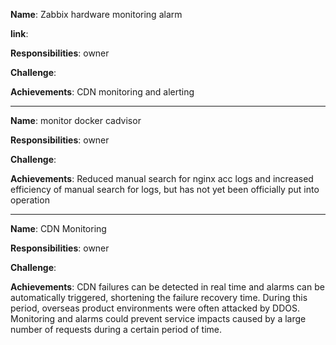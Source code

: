 **Name**: Zabbix hardware monitoring alarm

**link**:

**Responsibilities**: owner

**Challenge**: 

**Achievements**: CDN monitoring and alerting

---

**Name**: monitor docker cadvisor

**Responsibilities**: owner

**Challenge**: 

**Achievements**: Reduced manual search for nginx acc logs and increased efficiency of manual search for logs, but has not yet been officially put into operation

---

**Name**: CDN Monitoring


**Responsibilities**: owner

**Challenge**: 

**Achievements**: CDN failures can be detected in real time and alarms can be automatically triggered, shortening the failure recovery time. During this period, overseas product environments were often attacked by DDOS. Monitoring and alarms could prevent service impacts caused by a large number of requests during a certain period of time.
